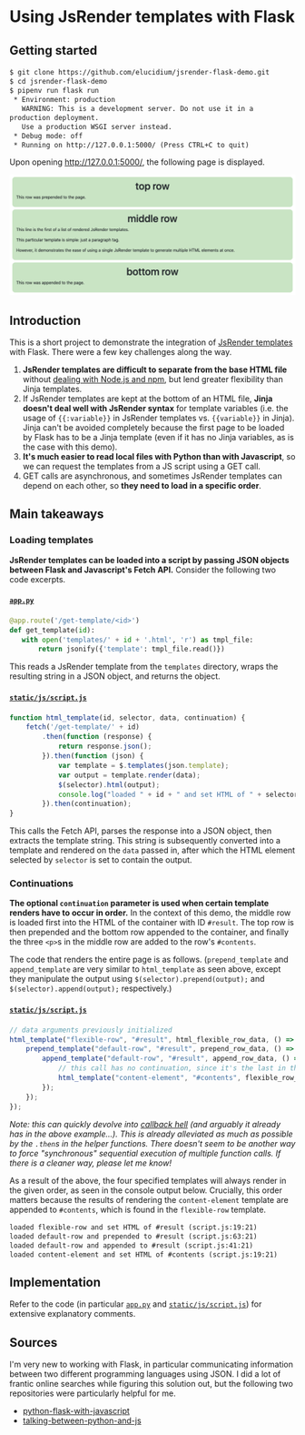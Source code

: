 # Using JsRender templates with Flask

## Getting started

```
$ git clone https://github.com/elucidium/jsrender-flask-demo.git
$ cd jsrender-flask-demo
$ pipenv run flask run
 * Environment: production
   WARNING: This is a development server. Do not use it in a production deployment.
   Use a production WSGI server instead.
 * Debug mode: off
 * Running on http://127.0.0.1:5000/ (Press CTRL+C to quit)
 ```

Upon opening <http://127.0.0.1:5000/>, the following page is displayed.

![Screenshot of the output.](/images/result.png)

 ## Introduction

 This is a short project to demonstrate the integration of [JsRender templates](https://www.jsviews.com/) with Flask. There were a few key challenges along the way.

 1. **JsRender templates are difficult to separate from the base HTML file** without [dealing with Node.js and npm](https://www.jsviews.com/#search?s=load%20templates&l=node/browserify), but lend greater flexibility than Jinja templates.
 2. If JsRender templates are kept at the bottom of an HTML file, **Jinja doesn't deal well with JsRender syntax** for template variables (i.e. the usage of `{{:variable}}` in JsRender templates vs. `{{variable}}` in Jinja). Jinja can't be avoided completely because the first page to be loaded by Flask has to be a Jinja template (even if it has no Jinja variables, as is the case with this demo).
 3. **It's much easier to read local files with Python than with Javascript**, so we can request the templates from a JS script using a GET call.
 4. GET calls are asynchronous, and sometimes JsRender templates can depend on each other, so **they need to load in a specific order**.

 ## Main takeaways

### Loading templates
 **JsRender templates can be loaded into a script by passing JSON objects between Flask and Javascript's Fetch API.** Consider the following two code excerpts.

#### [`app.py`](app.py)
 ```python
 @app.route('/get-template/<id>')
def get_template(id):
    with open('templates/' + id + '.html', 'r') as tmpl_file:
        return jsonify({'template': tmpl_file.read()})
```
This reads a JsRender template from the `templates` directory, wraps the resulting string in a JSON object, and returns the object.

#### [`static/js/script.js`](static/js/script.js)
```javascript
function html_template(id, selector, data, continuation) {
    fetch('/get-template/' + id)
        .then(function (response) {
            return response.json();
        }).then(function (json) {
            var template = $.templates(json.template);
            var output = template.render(data);
            $(selector).html(output);
            console.log("loaded " + id + " and set HTML of " + selector);
        }).then(continuation);
}
```
This calls the Fetch API, parses the response into a JSON object, then extracts the template string. This string is subsequently converted into a template and rendered on the `data` passed in, after which the HTML element selected by `selector` is set to contain the output.

### Continuations
**The optional `continuation` parameter is used when certain template renders have to occur in order.** In the context of this demo, the middle row is loaded first into the HTML of the container with ID `#result`. The top row is then prepended and the bottom row appended to the container, and finally the three `<p>`s in the middle row are added to the row's `#contents`.

The code that renders the entire page is as follows. (`prepend_template` and `append_template` are very similar to `html_template` as seen above, except they manipulate the output using `$(selector).prepend(output);` and `$(selector).append(output);` respectively.)

#### [`static/js/script.js`](static/js/script.js)
```javascript
// data arguments previously initialized
html_template("flexible-row", "#result", html_flexible_row_data, () => {
    prepend_template("default-row", "#result", prepend_row_data, () => {
        append_template("default-row", "#result", append_row_data, () => {
            // this call has no continuation, since it's the last in the chain
            html_template("content-element", "#contents", flexible_row_contents);
        });
    });
});
```
*Note: this can quickly devolve into [callback hell](http://callbackhell.com/) (and arguably it already has in the above example...). This is already alleviated as much as possible by the `.then`s in the helper functions. There doesn't seem to be another way to force "synchronous" sequential execution of multiple function calls. If there is a cleaner way, please let me know!*

As a result of the above, the four specified templates will always render in the given order, as seen in the console output below. Crucially, this order matters because the results of rendering the `content-element` template are appended to `#contents`, which is found in the `flexible-row` template.

```
loaded flexible-row and set HTML of #result (script.js:19:21)
loaded default-row and prepended to #result (script.js:63:21)
loaded default-row and appended to #result (script.js:41:21)
loaded content-element and set HTML of #contents (script.js:19:21)
```

## Implementation

Refer to the code (in particular [`app.py`](app.py) and [`static/js/script.js`](static/js/script.js)) for extensive explanatory comments.

## Sources

I'm very new to working with Flask, in particular communicating information between two different programming languages using JSON. I did a lot of frantic online searches while figuring this solution out, but the following two repositories were particularly helpful for me.

- [python-flask-with-javascript](https://github.com/jitsejan/python-flask-with-javascript)
- [talking-between-python-and-js](https://github.com/healeycodes/talking-between-python-and-js)

